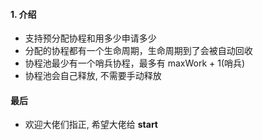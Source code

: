 #### 1. 介绍
- 支持预分配协程和用多少申请多少 
- 分配的协程都有一个生命周期，生命周期到了会被自动回收 
- 协程池最少有一个哨兵协程，最多有 maxWork + 1(哨兵)
- 协程池会自己释放, 不需要手动释放


#### 最后
- 欢迎大佬们指正, 希望大佬给 **start**
